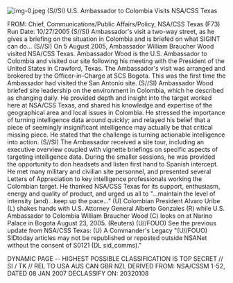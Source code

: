 ![img-0.jpeg](img-0.jpeg)
(S//SI) U.S. Ambassador to Colombia Visits NSA/CSS Texas

FROM:
Chief, Communications/Public Affairs/Policy, NSA/CSS Texas (F73)
Run Date: 10/27/2005
(S//SI) Ambassador's visit a two-way street, as he gives a briefing on the situation in Colombia and is briefed on what SIGINT can do...
(S//SI) On 5 August 2005, Ambassador William Braucher Wood visited NSA/CSS Texas. Ambassador Wood is the U.S. Ambassador to Colombia and visited our site following his meeting with the President of the United States in Crawford, Texas. The Ambassador's visit was arranged and brokered by the Officer-in-Charge at SCS Bogota. This was the first time the Ambassador had visited the San Antonio site.
(S//SI) Ambassador Wood briefed site leadership on the environment in Colombia, which he described as changing daily. He provided depth and insight into the target worked here at NSA/CSS Texas, and shared his knowledge and expertise of the geographical area and local issues in Colombia. He stressed the importance of turning intelligence data around quickly; and relayed his belief that a piece of seemingly insignificant intelligence may actually be that critical missing piece. He stated that the challenge is turning actionable intelligence into action.
(S//SI) The Ambassador received a site tour, including an executive overview coupled with vignette briefings on specific aspects of targeting intelligence data. During the smaller sessions, he was provided the opportunity to don headsets and listen first hand to Spanish intercept. He met many military and civilian site personnel, and presented several Letters of Appreciation to key intelligence professionals working the Colombian target. He thanked NSA/CSS Texas for its support, enthusiasm, energy and quality of product, and urged us all to "...maintain the level of intensity (and)...keep up the pace..."
(U) Colombian President Alvaro Uribe (L) shakes hands with U.S. Attorney General Alberto Gonzales (R) while U.S. Ambassador to Colombia William Braucher Wood (C) looks on at Narino Palace in Bogota August 23, 2005. (Reuters)
(U//FOUO) See the previous update from NSA/CSS Texas: (U) A Commander's Legacy
"(U//FOUO) SIDtoday articles may not be republished or reposted outside NSANet without the consent of S0121 (DL sid_comms)."

DYNAMIC PAGE -- HIGHEST POSSIBLE CLASSIFICATION IS TOP SECRET // SI / TK // REL TO USA AUS CAN GBR NZL DERIVED FROM: NSA/CSSM 1-52, DATED 08 JAN 2007 DECLASSIFY ON: 20320108
